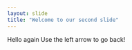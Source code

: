 ```yaml
---
layout: slide
title: "Welcome to our second slide"
---
```

Hello again
Use the left arrow to go back!
